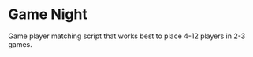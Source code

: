 Game Night
==========

Game player matching script that works best to place 4-12 players in 2-3 games.
